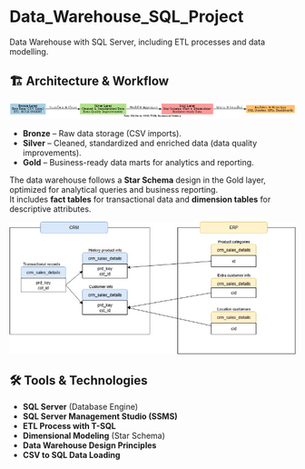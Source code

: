 # Data_Warehouse_SQL_Project
Data Warehouse with SQL Server, including ETL processes and data modelling.

## 🏗 Architecture & Workflow
![Medallion Architecture](https://github.com/Gunelhasan/Data_Warehouse_SQL_Project/blob/main/data_warehouse_medallion.png?raw=true)

- **Bronze** – Raw data storage (CSV imports).
- **Silver** – Cleaned, standardized and enriched data (data quality improvements).
- **Gold** – Business-ready data marts for analytics and reporting.

The data warehouse follows a **Star Schema** design in the Gold layer, optimized for analytical queries and business reporting.  
It includes **fact tables** for transactional data and **dimension tables** for descriptive attributes.

![Data Model](https://github.com/Gunelhasan/Data_Warehouse_SQL_Project/blob/main/data_modelling.jpg)

## 🛠 Tools & Technologies
- **SQL Server** (Database Engine)
- **SQL Server Management Studio (SSMS)**
- **ETL Process with T-SQL**
- **Dimensional Modeling** (Star Schema)
- **Data Warehouse Design Principles**
- **CSV to SQL Data Loading**
